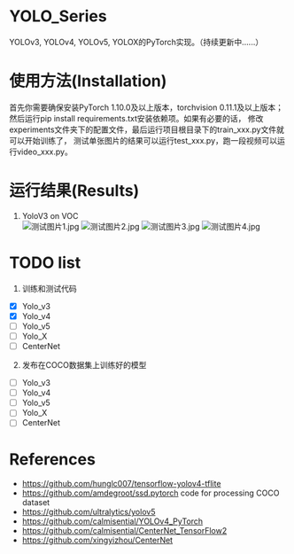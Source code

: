 # YOLO_Series
YOLOv3, YOLOv4, YOLOv5, YOLOX的PyTorch实现。（持续更新中......）

# 使用方法(Installation)
首先你需要确保安装PyTorch 1.10.0及以上版本，torchvision 0.11.1及以上版本；
然后运行pip install requirements.txt安装依赖项。如果有必要的话，
修改experiments文件夹下的配置文件，最后运行项目根目录下的train_xxx.py文件就可以开始训练了，
测试单张图片的结果可以运行test_xxx.py，跑一段视频可以运行video_xxx.py。

# 运行结果(Results)
1. YoloV3 on VOC<br>
![测试图片1.jpg](https://github.com/calmisential/YOLO_Series/blob/main/assets/yolov3_voc_sample1.jpg?raw=True)
![测试图片2.jpg](https://github.com/calmisential/YOLO_Series/blob/main/assets/yolov3_voc_sample2.jpg?raw=true)
![测试图片3.jpg](https://github.com/calmisential/YOLO_Series/blob/main/assets/yolov3_voc_sample3.jpg?raw=true)
![测试图片4.jpg](https://github.com/calmisential/YOLO_Series/blob/main/assets/yolov3_voc_sample4.jpg?raw=true)
# TODO list
1. 训练和测试代码
- [x] Yolo_v3
- [x] Yolo_v4
- [ ] Yolo_v5
- [ ] Yolo_X
- [ ] CenterNet
2. 发布在COCO数据集上训练好的模型
- [ ] Yolo_v3
- [ ] Yolo_v4
- [ ] Yolo_v5
- [ ] Yolo_X
- [ ] CenterNet

# References
- https://github.com/hunglc007/tensorflow-yolov4-tflite
- https://github.com/amdegroot/ssd.pytorch code for processing COCO dataset
- https://github.com/ultralytics/yolov5
- https://github.com/calmisential/YOLOv4_PyTorch
- https://github.com/calmisential/CenterNet_TensorFlow2
- https://github.com/xingyizhou/CenterNet
